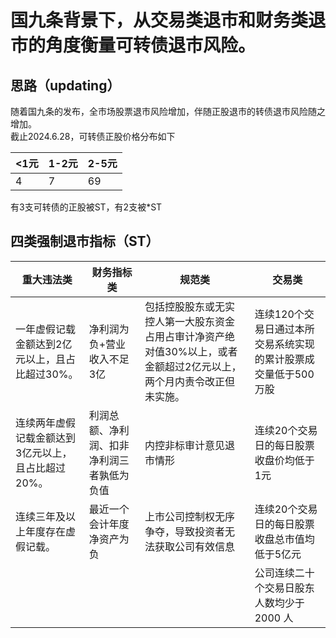 # 国九条背景下，从交易类退市和财务类退市的角度衡量可转债退市风险。

## 思路（updating）

随着国九条的发布，全市场股票退市风险增加，伴随正股退市的转债退市风险随之增加。\
截止2024.6.28，可转债正股价格分布如下

<1元  | 1-2元  | 2-5元
 ---- | ----- | ------  
  4 | 7 | 69 
 
有3支可转债的正股被ST，有2支被*ST


## 四类强制退市指标（ST）

| 重大违法类     | 财务指标类     | 规范类     | 交易类     |
|---------|---------|---------|---------|
| 一年虚假记载金额达到2亿元以上，且占比超过30%。   |  净利润为负+营业收入不足3亿  | 包括控股股东或无实控人第一大股东资金占用占审计净资产绝对值30%以上，或者金额超过2亿元以上，两个月内责令改正但未实施。  | 连续120个交易日通过本所交易系统实现的累计股票成交量低于500万股   |
| 连续两年虚假记载金额达到3亿元以上，且占比超过20%。  | 利润总额、净利润、扣非净利润三者孰低为负值   | 内控非标审计意见退市情形  | 连续20个交易日的每日股票收盘价均低于1元  |
| 连续三年及以上年度存在虚假记载。   |最近一个会计年度净资产为负 | 上市公司控制权无序争夺，导致投资者无法获取公司有效信息  | 连续20个交易日的每日股票收盘总市值均低于5亿元  |
|  |  |   | 公司连续二十个交易日股东人数均少于 2000 人  |


##

